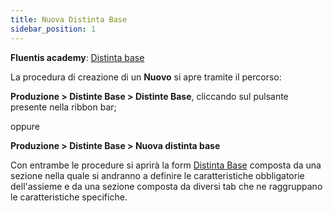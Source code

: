 ```yaml
---
title: Nuova Distinta Base 
sidebar_position: 1
---
```


**Fluentis academy**: [Distinta base](/docs/erp-home/registers/production/bill-of-materials/academy-bom) 

La procedura di creazione di un **Nuovo** si apre tramite il percorso:

**Produzione > Distinte Base > Distinte Base**, cliccando sul pulsante presente nella ribbon bar;

oppure

**Produzione > Distinte Base > Nuova distinta base**

Con entrambe le procedure si aprirà la form [Distinta Base](structure-management) composta da una sezione nella quale si andranno a definire le caratteristiche obbligatorie dell'assieme e da una sezione composta da diversi tab che ne raggruppano le caratteristiche specifiche.
